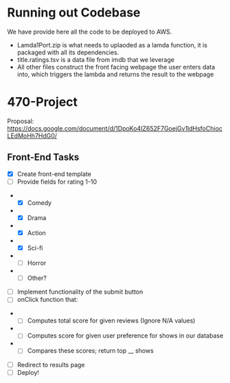 # Running out Codebase
We have provide here all the code to be deployed to AWS.
- Lamda1Port.zip is what needs to uplaoded as a lamda function, it is packaged with all its dependencies.
- title.ratings.tsv is a data file from imdb that we leverage
- All other files construct the front facing webpage the user enters data into, which triggers the lambda and returns the result to the webpage



# 470-Project
Proposal: https://docs.google.com/document/d/1DpoKo4IZ652F7GoejGv1ldHsfoChiocLEdMoHh7HdG0/

## Front-End Tasks
 - [x] Create front-end template
 - [ ] Provide fields for rating 1-10
 - - [x] Comedy
 - - [x] Drama
 - - [x] Action
 - - [x] Sci-fi
 - - [ ] Horror
 - - [ ] Other?
 - [ ] Implement functionality of the submit button
 - [ ] onClick function that:
 -  - [ ] Computes total score for given reviews (Ignore N/A values)
 -  - [ ] Computes score for given user preference for shows in our database
 -  - [ ] Compares these scores; return top __ shows
 -  [ ] Redirect to results page
- [ ] Deploy!
